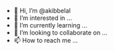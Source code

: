 - 👋 Hi, I’m @akibbelal
- 👀 I’m interested in ...
- 🌱 I’m currently learning ...
- 💞️ I’m looking to collaborate on ...
- 📫 How to reach me ...

<!---
akibbelal/akibbelal is a ✨ special ✨ repository because its `README.md` (this file) appears on your GitHub profile.
You can click the Preview link to take a look at your changes.
--->
